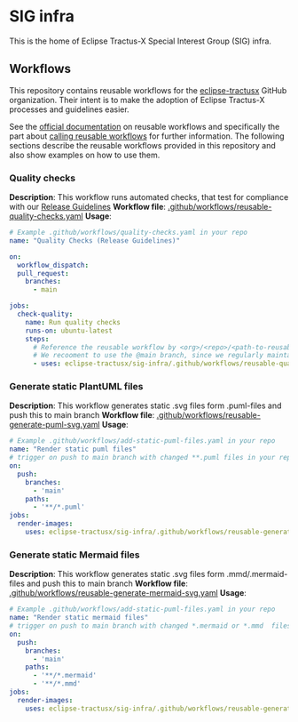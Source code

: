 # SIG infra

This is the home of Eclipse Tractus-X Special Interest Group (SIG) infra.

## Workflows

This repository contains reusable workflows for the [eclipse-tractusx](https://github.com/eclipse-tractusx) GitHub
organization. Their intent is to make the adoption of Eclipse Tractus-X processes and guidelines easier.

See the [official documentation](https://docs.github.com/en/actions/using-workflows/reusing-workflows) on reusable workflows and specifically the part about
[calling reusable workflows](https://docs.github.com/en/actions/using-workflows/reusing-workflows#calling-a-reusable-workflow)
for further information. The following sections describe the reusable workflows provided in this repository and also show
examples on how to use them.

### Quality checks

__Description__:    This workflow runs automated checks, that test for compliance with our [Release Guidelines](https://eclipse-tractusx.github.io/docs/release)
__Workflow file__:  [.github/workflows/reusable-quality-checks.yaml](.github/workflows/reusable-quality-checks.yaml)
__Usage__:
```yaml
# Example .github/workflows/quality-checks.yaml in your repo
name: "Quality Checks (Release Guidelines)"

on:
  workflow_dispatch:
  pull_request:
    branches:
      - main

jobs:
  check-quality:
    name: Run quality checks
    runs-on: ubuntu-latest
    steps:
      # Reference the reusable workflow by <org>/<repo>/<path-to-reusable-workflow>@revision
      # We recooment to use the @main branch, since we regularly maintain the quality checks (adding new, enhancing existing) 
      - uses: eclipse-tractusx/sig-infra/.github/workflows/reusable-quality-checks.yaml@main
```

### Generate static PlantUML files 

__Description__:    This workflow generates static .svg files form .puml-files and push this to main branch
__Workflow file__:  [.github/workflows/reusable-generate-puml-svg.yaml](.github/workflows/reusable-generate-puml-svg.yaml)
__Usage__:
```yaml
# Example .github/workflows/add-static-puml-files.yaml in your repo
name: "Render static puml files"
# trigger on push to main branch with changed **.puml files in your repository structure
on:
  push:
    branches:
      - 'main'
    paths:
      - '**/*.puml'
jobs:
  render-images:
    uses: eclipse-tractusx/sig-infra/.github/workflows/reusable-generate-puml-svg.yaml@main

```

### Generate static Mermaid files

__Description__:    This workflow generates static .svg files form .mmd/.mermaid-files and push this to main branch
__Workflow file__:  [.github/workflows/reusable-generate-mermaid-svg.yaml](.github/workflows/reusable-generate-mermaid-svg.yaml)
__Usage__:
```yaml
# Example .github/workflows/add-static-puml-files.yaml in your repo
name: "Render static mermaid files"
# trigger on push to main branch with changed *.mermaid or *.mmd  files in your repository structure
on:
  push:
    branches:
      - 'main'
    paths:
      - '**/*.mermaid'
      - '**/*.mmd'
jobs:
  render-images:
    uses: eclipse-tractusx/sig-infra/.github/workflows/reusable-generate-mermaid-svg.yaml@main

```